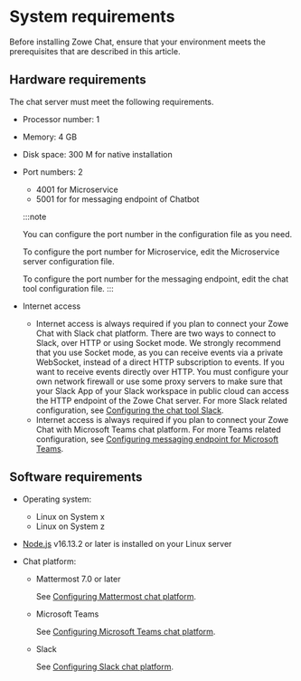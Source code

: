 # System requirements

Before installing Zowe Chat, ensure that your environment meets the prerequisites that are described in this article.

## Hardware requirements

The chat server must meet the following requirements. 

- Processor number: 1
- Memory: 4 GB
- Disk space: 300 M for native installation
- Port numbers: 2
  - 4001 for Microservice
  - 5001 for for messaging endpoint of Chatbot

   :::note
   
   You can configure the port number in the configuration file as you need. 
   
   To configure the port number for Microservice, edit the Microservice server configuration file<!--at ZCHATOPS_HOME/microservice/config/bnzsvc-server.yaml-->. 
   
   To configure the port number for the messaging endpoint, edit the chat tool configuration file<!--at ZCHATOPS_HOME/chatbot/config/bnzbot-server.yaml-->.
   :::

-   Internet access 
    -   Internet access is always required if you plan to connect your Zowe Chat with Slack chat platform. There are two ways to connect to Slack, over HTTP or using Socket mode. We strongly recommend that you use Socket mode, as you can receive events via a private WebSocket, instead of a direct HTTP subscription to events. If you want to receive events directly over HTTP. You must configure your own network firewall or use some proxy servers to make sure that your Slack App of your Slack workspace in public cloud can access the HTTP endpoint of the Zowe Chat server. For more Slack related configuration, see [Configuring the chat tool Slack](chat_prerequisite_slack.md).
    -   Internet access is always required if you plan to connect your Zowe Chat with Microsoft Teams chat platform. For more Teams related configuration, see [Configuring messaging endpoint for Microsoft Teams](chat_prerequisite_teams_configure_endpoint.md).

## Software requirements

- Operating system:
    -   Linux on System x
    -   Linux on System z

- [Node.js]((https://nodejs.org/en/)) v16.13.2 or later is installed on your Linux server

- Chat platform: 

   - Mattermost 7.0 or later

     See [Configuring Mattermost chat platform](./chat_prerequisite_mattermost).
    
   - Microsoft Teams

     See [Configuring Microsoft Teams chat platform](./chat_prerequisite_teams).
  
   - Slack
         
     See [Configuring Slack chat platform](./chat_prerequisite_slack).
       
